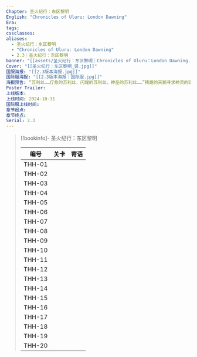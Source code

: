 ```yaml
---
Chapter: 圣火纪行：东区黎明
English: "Chronicles of Uluru: London Dawning"
Era: 
tags: 
cssclasses: 
aliases:
  - 圣火纪行：东区黎明
  - "Chronicles of Uluru: London Dawning"
  - 2.3｜圣火纪行：东区黎明
banner: "[[assets/圣火纪行：东区黎明｜Chronicles of Uluru：London Dawning.assets/圣火纪行：东区黎明.jpg]]"
Cover: "[[圣火纪行：东区黎明_竖.jpg]]"
国服海报: "[[2.3版本海报.jpg]]"
国际服海报: "[[2.3版本海报｜国际服.jpg]]"
海报预告: “苏利丝……疗愈的苏利丝，闪耀的苏利丝，神圣的苏利丝……”残翅的天鹅寻求神灵的回应，再一次，于命运的平衡木之上起舞。当黑雾散开之际，太阳能否再次升起于雾都的街头？
Poster Trailer: 
上线版本: 
上线时间: 2024-10-31
国际服上线时间: 
章节起点: 
章节终点: 
Serial: 2.3
---
```

> [!bookinfo]- 圣火纪行：东区黎明
> 
> 
> |  编号  | 关卡 | 寄语 |
> | :----: | :--: | :--: |
> | THH-01 |      |      |
> | THH-02 |      |      |
> | THH-03 |      |      |
> | THH-04 |      |      |
> | THH-05 |      |      |
> | THH-06 |      |      |
> | THH-07 |      |      |
> | THH-08 |      |      |
> | THH-09 |      |      |
> | THH-10 |      |      |
> | THH-11 |      |      |
> | THH-12 |      |      |
> | THH-13 |      |      |
> | THH-14 |      |      |
> | THH-15 |      |      |
> | THH-16 |      |      |
> | THH-17 |      |      |
> | THH-18 |      |      |
> | THH-19 |      |      |
> | THH-20 |      |      |

